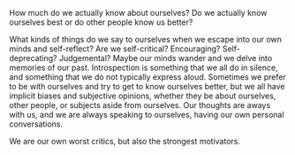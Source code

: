 How much do we actually know about ourselves? Do we actually know ourselves best or do other people know us better? 

What kinds of things do we say to ourselves when we escape into our own minds and self-reflect? Are we self-critical? Encouraging? Self-deprecating? Judgemental? Maybe our minds wander and we delve into memories of our past. Introspection is something that we all do in silence, and something that we do not typically express aloud. Sometimes we prefer to be with ourselves and try to get to know ourselves better, but we all have implicit biases and subjective opinions, whether they be about ourselves, other people, or subjects aside from ourselves. Our thoughts are aways with us, and we are always speaking to ourselves, having our own personal conversations. 

We are our own worst critics, but also the strongest motivators.
 
